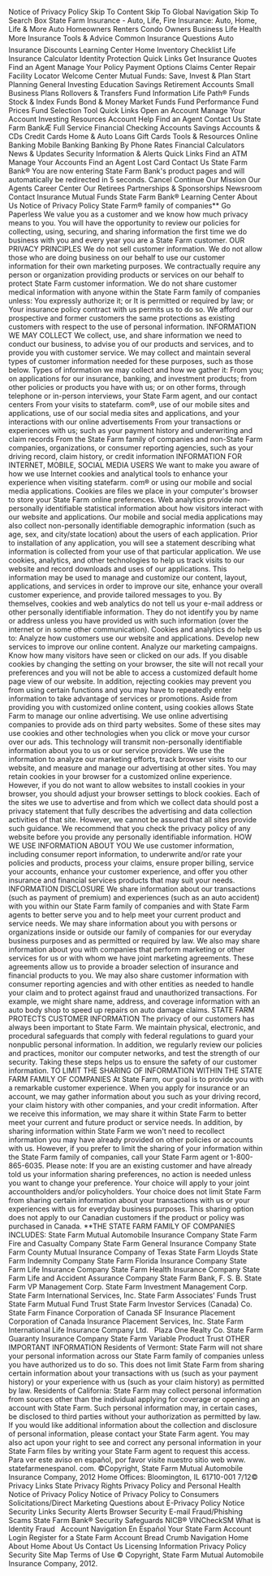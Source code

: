 Notice of Privacy Policy Skip To Content Skip To Global Navigation Skip To Search Box State Farm Insurance - Auto, Life, Fire Insurance: Auto, Home, Life & More Auto Homeowners Renters Condo Owners Business Life Health More Insurance Tools & Advice Common Insurance Questions Auto Insurance Discounts Learning Center Home Inventory Checklist Life Insurance Calculator Identity Protection Quick Links Get Insurance Quotes Find an Agent Manage Your Policy Payment Options Claims Center Repair Facility Locator Welcome Center Mutual Funds: Save, Invest & Plan Start Planning General Investing Education Savings Retirement Accounts Small Business Plans Rollovers & Transfers Fund Information Life Path® Funds Stock & Index Funds Bond & Money Market Funds Fund Performance Fund Prices Fund Selection Tool Quick Links Open an Account Manage Your Account Investing Resources Account Help Find an Agent Contact Us State Farm BankÆ Full Service Financial Checking Accounts Savings Accounts & CDs Credit Cards Home & Auto Loans Gift Cards Tools & Resources Online Banking Mobile Banking Banking By Phone Rates Financial Calculators News & Updates Security Information & Alerts Quick Links Find an ATM Manage Your Accounts Find an Agent Lost Card Contact Us State Farm Bank® You are now entering State Farm Bank's product pages and will automatically be redirected in 5 seconds. Cancel Continue Our Mission Our Agents Career Center Our Retirees Partnerships & Sponsorships Newsroom Contact Insurance Mutual Funds State Farm Bank® Learning Center About Us Notice of Privacy Policy State Farm® family of companies\*\* Go Paperless We value you as a customer and we know how much privacy means to you. You will have the opportunity to review our policies for collecting, using, securing, and sharing information the first time we do business with you and every year you are a State Farm customer. OUR PRIVACY PRINCIPLES We do not sell customer information. We do not allow those who are doing business on our behalf to use our customer information for their own marketing purposes. We contractually require any person or organization providing products or services on our behalf to protect State Farm customer information. We do not share customer medical information with anyone within the State Farm family of companies unless: You expressly authorize it; or It is permitted or required by law; or Your insurance policy contract with us permits us to do so. We afford our prospective and former customers the same protections as existing customers with respect to the use of personal information. INFORMATION WE MAY COLLECT We collect, use, and share information we need to conduct our business, to advise you of our products and services, and to provide you with customer service. We may collect and maintain several types of customer information needed for these purposes, such as those below. Types of information we may collect and how we gather it: From you; on applications for our insurance, banking, and investment products; from other policies or products you have with us; or on other forms, through telephone or in-person interviews, your State Farm agent, and our contact centers From your visits to statefarm. com®, use of our mobile sites and applications, use of our social media sites and applications, and your interactions with our online advertisements From your transactions or experiences with us; such as your payment history and underwriting and claim records From the State Farm family of companies and non-State Farm companies, organizations, or consumer reporting agencies, such as your driving record, claim history, or credit information INFORMATION FOR INTERNET, MOBILE, SOCIAL MEDIA USERS We want to make you aware of how we use Internet cookies and analytical tools to enhance your experience when visiting statefarm. com® or using our mobile and social media applications. Cookies are files we place in your computer's browser to store your State Farm online preferences. Web analytics provide non-personally identifiable statistical information about how visitors interact with our website and applications. Our mobile and social media applications may also collect non-personally identifiable demographic information (such as age, sex, and city/state location) about the users of each application. Prior to installation of any application, you will see a statement describing what information is collected from your use of that particular application. We use cookies, analytics, and other technologies to help us track visits to our website and record downloads and uses of our applications. This information may be used to manage and customize our content, layout, applications, and services in order to improve our site, enhance your overall customer experience, and provide tailored messages to you. By themselves, cookies and web analytics do not tell us your e-mail address or other personally identifiable information. They do not identify you by name or address unless you have provided us with such information (over the internet or in some other communication). Cookies and analytics do help us to: Analyze how customers use our website and applications. Develop new services to improve our online content. Analyze our marketing campaigns. Know how many visitors have seen or clicked on our ads. If you disable cookies by changing the setting on your browser, the site will not recall your preferences and you will not be able to access a customized default home page view of our website. In addition, rejecting cookies may prevent you from using certain functions and you may have to repeatedly enter information to take advantage of services or promotions. Aside from providing you with customized online content, using cookies allows State Farm to manage our online advertising. We use online advertising companies to provide ads on third party websites. Some of these sites may use cookies and other technologies when you click or move your cursor over our ads. This technology will transmit non-personally identifiable information about you to us or our service providers. We use the information to analyze our marketing efforts, track browser visits to our website, and measure and manage our advertising at other sites. You may retain cookies in your browser for a customized online experience. However, if you do not want to allow websites to install cookies in your browser, you should adjust your browser settings to block cookies. Each of the sites we use to advertise and from which we collect data should post a privacy statement that fully describes the advertising and data collection activities of that site. However, we cannot be assured that all sites provide such guidance. We recommend that you check the privacy policy of any website before you provide any personally identifiable information. HOW WE USE INFORMATION ABOUT YOU We use customer information, including consumer report information, to underwrite and/or rate your policies and products, process your claims, ensure proper billing, service your accounts, enhance your customer experience, and offer you other insurance and financial services products that may suit your needs. INFORMATION DISCLOSURE We share information about our transactions (such as payment of premium) and experiences (such as an auto accident) with you within our State Farm family of companies and with State Farm agents to better serve you and to help meet your current product and service needs. We may share information about you with persons or organizations inside or outside our family of companies for our everyday business purposes and as permitted or required by law. We also may share information about you with companies that perform marketing or other services for us or with whom we have joint marketing agreements. These agreements allow us to provide a broader selection of insurance and financial products to you. We may also share customer information with consumer reporting agencies and with other entities as needed to handle your claim and to protect against fraud and unauthorized transactions. For example, we might share name, address, and coverage information with an auto body shop to speed up repairs on auto damage claims. STATE FARM PROTECTS CUSTOMER INFORMATION The privacy of our customers has always been important to State Farm. We maintain physical, electronic, and procedural safeguards that comply with federal regulations to guard your nonpublic personal information. In addition, we regularly review our policies and practices, monitor our computer networks, and test the strength of our security. Taking these steps helps us to ensure the safety of our customer information. TO LIMIT THE SHARING OF INFORMATION WITHIN THE STATE FARM FAMILY OF COMPANIES At State Farm, our goal is to provide you with a remarkable customer experience. When you apply for insurance or an account, we may gather information about you such as your driving record, your claim history with other companies, and your credit information. After we receive this information, we may share it within State Farm to better meet your current and future product or service needs. In addition, by sharing information within State Farm we won't need to recollect information you may have already provided on other policies or accounts with us. However, if you prefer to limit the sharing of your information within the State Farm family of companies, call your State Farm agent or 1-800-865-6035. Please note: If you are an existing customer and have already told us your information sharing preferences, no action is needed unless you want to change your preference. Your choice will apply to your joint accountholders and/or policyholders. Your choice does not limit State Farm from sharing certain information about your transactions with us or your experiences with us for everyday business purposes. This sharing option does not apply to our Canadian customers if the product or policy was purchased in Canada. \*\*THE STATE FARM FAMILY OF COMPANIES INCLUDES: State Farm Mutual Automobile Insurance Company State Farm Fire and Casualty Company State Farm General Insurance Company State Farm County Mutual Insurance Company of Texas State Farm Lloyds State Farm Indemnity Company State Farm Florida Insurance Company State Farm Life Insurance Company State Farm Health Insurance Company State Farm Life and Accident Assurance Company State Farm Bank, F. S. B. State Farm VP Management Corp. State Farm Investment Management Corp. State Farm International Services, Inc. State Farm Associates’ Funds Trust State Farm Mutual Fund Trust State Farm Investor Services (Canada) Co. State Farm Finance Corporation of Canada SF Insurance Placement Corporation of Canada Insurance Placement Services, Inc. State Farm International Life Insurance Company Ltd.   Plaza One Realty Co. State Farm Guaranty Insurance Company State Farm Variable Product Trust OTHER IMPORTANT INFORMATION Residents of Vermont: State Farm will not share your personal information across our State Farm family of companies unless you have authorized us to do so. This does not limit State Farm from sharing certain information about your transactions with us (such as your payment history) or your experience with us (such as your claim history) as permitted by law. Residents of California: State Farm may collect personal information from sources other than the individual applying for coverage or opening an account with State Farm. Such personal information may, in certain cases, be disclosed to third parties without your authorization as permitted by law. If you would like additional information about the collection and disclosure of personal information, please contact your State Farm agent. You may also act upon your right to see and correct any personal information in your State Farm files by writing your State Farm agent to request this access. Para ver este aviso en español, por favor visite nuestro sitio web www. statefarmenespanol. com. ©Copyright, State Farm Mutual Automobile Insurance Company, 2012 Home Offices: Bloomington, IL 61710-001 7/12© Privacy Links State Privacy Rights Privacy Policy and Personal Health Notice of Privacy Policy Notice of Privacy Policy to Consumers Solicitations/Direct Marketing Questions about E-Privacy Policy Notice Security Links Security Alerts Browser Security E-mail Fraud/Phishing Scams State Farm Bank® Security Safeguards NICB® VINCheckSM What is Identity Fraud   Account Navigation En Español Your State Farm Account Login Register for a State Farm Account Bread Crumb Navigation Home About Home About Us Contact Us Licensing Information Privacy Policy Security Site Map Terms of Use © Copyright, State Farm Mutual Automobile Insurance Company, 2012.